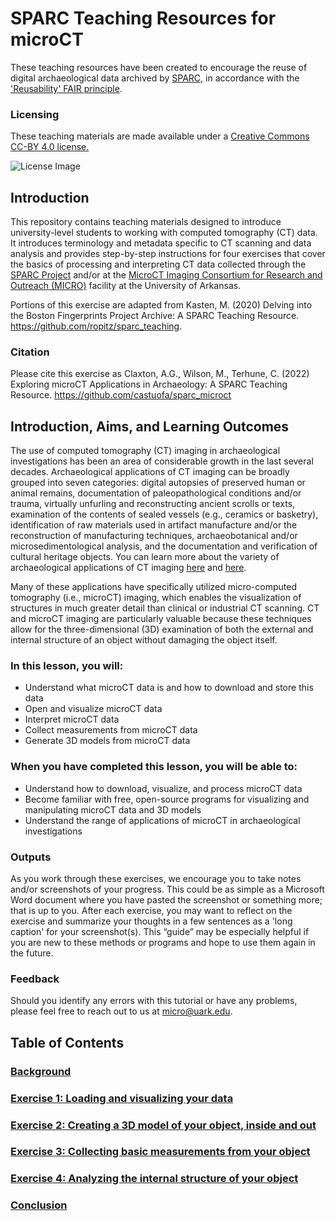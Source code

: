 # SPARC Teaching Resources for microCT

These teaching resources have been created to encourage the reuse of digital archaeological data archived by [SPARC](https://sparc.cast.uark.edu/), in accordance with the ['Reusability' FAIR principle](https://www.go-fair.org/fair-principles/).

### Licensing
These teaching materials are made available under a [Creative Commons CC-BY 4.0 license.](https://creativecommons.org/licenses/by/4.0/)

![License Image](https://mirrors.creativecommons.org/presskit/buttons/88x31/png/by.png)

## Introduction
This repository contains teaching materials designed to introduce university-level students to working with computed tomography (CT) data. It introduces terminology and metadata specific to CT scanning and data analysis and provides step-by-step instructions for four exercises that cover the basics of processing and interpreting CT data collected through the [SPARC Project](https://sparc.cast.uark.edu/) and/or at the [MicroCT Imaging Consortium for Research and Outreach (MICRO)](https://micro.uark.edu/) facility at the University of Arkansas. 

Portions of this exercise are adapted from Kasten, M. (2020) Delving into the Boston Fingerprints Project Archive: A SPARC Teaching Resource. https://github.com/ropitz/sparc_teaching.  

### Citation
Please cite this exercise as Claxton, A.G., Wilson, M., Terhune, C. (2022) Exploring microCT Applications in Archaeology: A SPARC Teaching Resource. https://github.com/castuofa/sparc_microct


## Introduction, Aims, and Learning Outcomes
The use of computed tomography (CT) imaging in archaeological investigations has been an area of considerable growth in the last several decades. Archaeological applications of CT imaging can be broadly grouped into seven categories: digital autopsies of preserved human or animal remains, documentation of paleopathological conditions and/or trauma, virtually unfurling and reconstructing ancient scrolls or texts, examination of the contents of sealed vessels (e.g., ceramics or basketry), identification of raw materials used in artifact manufacture and/or the reconstruction of manufacturing techniques, archaeobotanical and/or microsedimentological analysis, and the documentation and verification of cultural heritage objects. You can learn more about the variety of archaeological applications of CT imaging [here](https://www.youtube.com/watch?v=p8n8VSTbDUw&t=6s) and [here](https://www.youtube.com/watch?v=wXuqV0Ss1N4&t=18s). 

Many of these applications have specifically utilized micro-computed tomography (i.e., microCT) imaging, which enables the visualization of structures in much greater detail than clinical or industrial CT scanning. CT and microCT imaging are particularly valuable because these techniques allow for the three-dimensional (3D) examination of both the external and internal structure of an object without damaging the object itself. 

### In this lesson, you will:
<ul>
  <li>Understand what microCT data is and how to download and store this data</li>
  <li>Open and visualize microCT data</li>
  <li>Interpret microCT data</li>
  <li>Collect measurements from microCT data</li>
  <li>Generate 3D models from microCT data</li>
</ul>

### When you have completed this lesson, you will be able to:
<ul>
  <li>Understand how to download, visualize, and process microCT data</li>
  <li>Become familiar with free, open-source programs for visualizing and manipulating microCT data and 3D models</li>
  <li>Understand the range of applications of microCT in archaeological investigations</li>
</ul>

### Outputs
As you work through these exercises, we encourage you to take notes and/or screenshots of your progress. This could be as simple as a Microsoft Word document where you have pasted the screenshot or something more; that is up to you. After each exercise, you may want to reflect on the exercise and summarize your thoughts in a few sentences as a 'long caption' for your screenshot(s). This “guide” may be especially helpful if you are new to these methods or programs and hope to use them again in the future. 

### Feedback
Should you identify any errors with this tutorial or have any problems, please feel free to reach out to us at micro@uark.edu. 

## Table of Contents
### [Background](/background.md)

### [Exercise 1: Loading and visualizing your data](/exercise_1.md)

### [Exercise 2: Creating a 3D model of your object, inside and out](/exercise_2.md)

### [Exercise 3: Collecting basic measurements from your object](/exercise_3.md)

### [Exercise 4: Analyzing the internal structure of your object](/exercise_4.md)

### [Conclusion](/conclusion.md)
